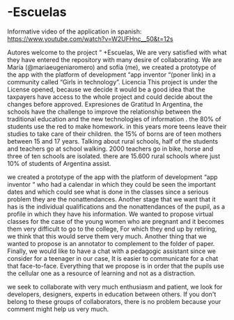 # -Escuelas
Informative video of the application in spanish:  https://www.youtube.com/watch?v=W2UFHnc__50&t=12s

Autores 
welcome to the project “ +Escuelas, We are very satisfied with what they have entered the repository with many desire of collaborating. We are María (@mariaeugeniaromero) and sofía (me), we created a prototype of the app with the platform of development “app inventor “(poner link) in a community called “Girls in technology”.
Licencia 
This project is under the License opened, because we decide it would be a good idea that the taxpayers have access to the whole project and could decide about the changes before approved.
Expresiones de Gratitud 
In Argentina, the schools have the challenge to improve the relationship between the traditional education and the new technologies of information . the 80% of students use the red to make homework. in this years more teens leave their studies to take care of their children. the 15% of borns are of teen mothers between 15 and 17 years.
Talking about rural schools,  half of the students and teachers go at school walking. 2000 teachers go in bike, horse  and three of ten schools are isolated. there are 15.600 rural schools where just 10% of students of Argentina assist.

we created a prototype of the app with the platform of development “app inventor “ who had a calendar in which they could be seen the important dates and which could see what is done in the classes since a serious problem they are the nonattendances. Another stage that we want that it has is the individual qualifications and the nonattendances of the pupil, as a profile in which they have his  information. We wanted to propose virtual classes for the case of the young women who are pregnant and it becomes them very difficult to go to the college, For which they end up by retiring, we think that this would serve them very much. Another thing that we wanted to propose is an annotator to complement to the folder of paper. Finally, we would like to have a chat with a pedagogic assistant since we consider for a teenager in our case, It is easier to communicate for a chat that face-to-face.
Everything that we propose is in order that the pupils use the cellular one as a resource of learning and not as a distraction.

we seek to collaborate with very much enthusiasm and patient, we look for developers, designers, experts in education between others. If you don't belong to these groups of collaborators, there is no problem because your comment might help us very much.
